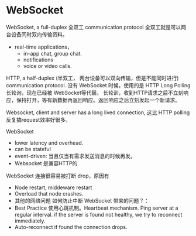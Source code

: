 # WebSocket 


WebSocket, a full-duplex 全双工 communication protocol
全双工就是可以两台设备同时双向传输资料。
- real-time applications，
    - in-app chat, group chat.
    - notifications
    - voice or video calls. 
    
HTTP, a half-duplex (半双工， 两台设备可以双向传输，但是不能同时进行) communication protocol.
没有 WebSocket 时候，使用的是 HTTP Long Polling 长轮询，现在已经被 WebSocket等代替。
长轮训，收到HTTP请求之后不立刻响应，保持打开，等有新数据再返回响应。返回响应之后立刻发起一个新请求。

Websocket, client and server has a long lived connection, 这比 HTTP polling 反复搞request效率好很多。

WebSocket
- lower latency and overhead.
- can be stateful
- event-driven: 当且仅当有需求发送消息的时候再发。
- Websocket 是兼容HTTP的

WebSocket 连接很容易被打断 drop，原因有
- Node restart, middeware restart
- Overload that node crashes. 
- 其他的网络问题
如何防止中断 WebSocket 带来的问题？：
- Best Practice 使用心跳机制。Heartbeat mechanism. Ping server at a regular interval.
if the server is found not healthy, we try to reconnect immediately.
- Auto-reconnect if found the connection drops. 




